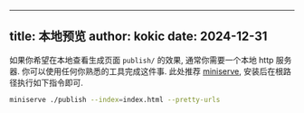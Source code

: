 
---
title: 本地预览
author: kokic
date: 2024-12-31
---

如果你希望在本地查看生成页面 `publish/` 的效果, 通常你需要一个本地 http 服务器. 你可以使用任何你熟悉的工具完成这件事. 此处推荐 [miniserve](https://github.com/svenstaro/miniserve), 安装后在根路径执行如下指令即可. 

```sh
miniserve ./publish --index=index.html --pretty-urls
```
